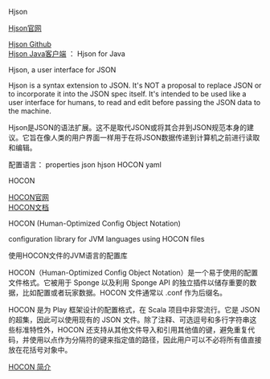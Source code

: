 Hjson

[Hjson官网](https://hjson.github.io/)  

[Hjson Github](https://github.com/hjson/hjson)  
[Hjson Java客户端](https://github.com/hjson/hjson-java) ： Hjson for Java


Hjson, a user interface for JSON

Hjson is a syntax extension to JSON. It's NOT a proposal to replace JSON or to incorporate it into the JSON spec itself. It's intended to be used like a user interface for humans, to read and edit before passing the JSON data to the machine.

Hjson是JSON的语法扩展。这不是取代JSON或将其合并到JSON规范本身的建议。它旨在像人类的用户界面一样用于在将JSON数据传递到计算机之前进行读取和编辑。




配置语言：
properties
json
hjson
HOCON
yaml




HOCON

[HOCON官网](https://github.com/lightbend/config)  
[HOCON文档](https://github.com/lightbend/config/blob/master/HOCON.md)  

HOCON (Human-Optimized Config Object Notation)


configuration library for JVM languages using HOCON files

使用HOCON文件的JVM语言的配置库


HOCON（Human-Optimized Config Object Notation）是一个易于使用的配置文件格式。它被用于 Sponge 以及利用 Sponge API 的独立插件以储存重要的数据，比如配置或者玩家数据。HOCON 文件通常以 .conf 作为后缀名。


HOCON 是为 Play 框架设计的配置格式，在 Scala 项目中非常流行。它是 JSON 的超集，因此可以使用现有的 JSON 文件。除了注释、可选逗号和多行字符串这些标准特性外，HOCON 还支持从其他文件导入和引用其他值的键，避免重复代码，并使用以点作为分隔符的键来指定值的路径，因此用户可以不必将所有值直接放在花括号对象中。


[HOCON 简介](https://docs.spongepowered.org/5.1.0/zh-CN/server/getting-started/configuration/hocon.html)




